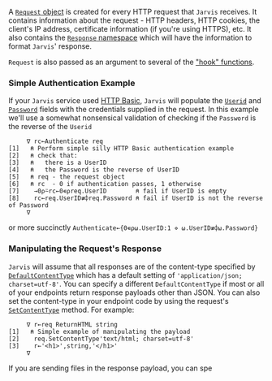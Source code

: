 A [`Request` object](./request.md) is created for every HTTP request that `Jarvis` receives. It contains information about the request - HTTP headers, HTTP cookies, the client's IP address, certificate information (if you're using HTTPS), etc. It also contains the [`Response` namespace](./request.md#response-namespace) which will have the information to format `Jarvis`' response.

`Request` is also passed as an argument to several of the ["hook" functions](./settings-hooks.md).

### Simple Authentication Example

If your `Jarvis` service used [HTTP Basic](./security.md#httpbasicauthentication), `Jarvis` will populate the [`Userid`](./request.md#userid) and [`Password`](./request.md#password) fields with the credentials supplied in the request. In this example we'll use a somewhat nonsensical validation of checking if the `Password` is the reverse of the `Userid`
```
     ∇ rc←Authenticate req
[1]   ⍝ Perform simple silly HTTP Basic authentication example
[2]   ⍝ check that:
[3]   ⍝   there is a UserID
[4]   ⍝   the Password is the reverse of UserID
[5]   ⍝ req - the request object
[6]   ⍝ rc  - 0 if authentication passes, 1 otherwise
[7]    →0⍴⍨rc←0∊⍴req.UserID        ⍝ fail if UserID is empty
[8]    rc←req.UserID≢⌽req.Password ⍝ fail if UserID is not the reverse of Password
     ∇
```
or more succinctly `Authenticate←{0∊⍴⍵.UserID:1 ⋄ ⍵.UserID≢⌽⍵.Password}`

### Manipulating the Request's Response

`Jarvis` will assume that all responses are of the content-type specified by [`DefaultContentType`](./settings-operational.md#defaultcontenttype) which has a default setting of `'application/json; charset=utf-8'`. You can specify a different `DefaultContentType` if most or all of your endpoints return response payloads other than JSON. You can also set the content-type in your endpoint code by using the request's [`SetContentType`](./request.md#setcontenttype) method. For example:

```
     ∇ r←req ReturnHTML string
[1]   ⍝ Simple example of manipulating the payload
[2]    req.SetContentType'text/html; charset=utf-8'
[3]    r←'<h1>',string,'</h1>'
     ∇
```
If you are sending files in the response payload, you can spe

       